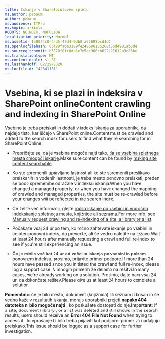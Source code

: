 ```yaml
---
title: Iskanje v SharePointovem spletu
ms.author: pebaum
author: pebaum
ms.audience: ITPro
ms.topic: article
ROBOTS: NOINDEX, NOFOLLOW
localization_priority: Normal
ms.assetid: fe00f4c0-44d5-49d4-9db0-a62698bcd1d1
ms.openlocfilehash: 85f29fabe3189fe248696155208b56d4901ab6de
ms.sourcegitcommit: b5370f0fc8da1e7e5ac960cb622a21612a9c86be
ms.translationtype: MT
ms.contentlocale: sl-SI
ms.lasthandoff: 02/29/2020
ms.locfileid: "42341130"
---
```

# <a name="content-crawling-and-indexing-in-sharepoint-online"></a><span data-ttu-id="0387e-102">Vsebina, ki se plazi in indeksira v SharePoint online</span><span class="sxs-lookup"><span data-stu-id="0387e-102">Content crawling and indexing in SharePoint Online</span></span>

<span data-ttu-id="0387e-103">Vsebino je treba preiskati in dodati v indeks iskanja za uporabnike, da najdejo tisto, kar iščejo v SharePoint online.</span><span class="sxs-lookup"><span data-stu-id="0387e-103">Content must be crawled and added to the search index for users to find what they're searching for in SharePoint Online.</span></span>

- <span data-ttu-id="0387e-104">Prepričajte se, da je vsebina mogoče najti tako, [da se vsebina spletnega mesta omogoči iskanje](https://docs.microsoft.com/sharepoint/make-site-content-searchable).</span><span class="sxs-lookup"><span data-stu-id="0387e-104">Make sure content can be found by [making site content searchable](https://docs.microsoft.com/sharepoint/make-site-content-searchable).</span></span>

- <span data-ttu-id="0387e-105">Ko ste spremenili upravljano lastnost ali ko ste spremenili preslikavo preiskanih in vodenih lastnosti, je treba mesto ponovno preiskati, preden se bodo spremembe odražale v indeksu iskanja.</span><span class="sxs-lookup"><span data-stu-id="0387e-105">When you have changed a managed property, or when you have changed the mapping of crawled and managed properties, the site must be re-crawled before your changes will be reflected in the search index.</span></span>

- <span data-ttu-id="0387e-106">Če želite več informacij, glejte [ročno iskanje po vsebini in vnovično indeksiranje spletnega mesta, knjižnice ali seznama](https://docs.microsoft.com/sharepoint/crawl-site-content).</span><span class="sxs-lookup"><span data-stu-id="0387e-106">For more info, see [Manually request crawling and re-indexing of a site, a library or a list](https://docs.microsoft.com/sharepoint/crawl-site-content).</span></span>

- <span data-ttu-id="0387e-107">Počakajte vsaj 24 ur po tem, ko ročno zahtevate iskanje po vsebini in celoten ponovni indeks, da preverite, ali še vedno naletite na težavo.</span><span class="sxs-lookup"><span data-stu-id="0387e-107">Wait at least 24 hours after manually requesting a crawl and full re-index to see if you're still experiencing an issue.</span></span>

- <span data-ttu-id="0387e-108">Če je minilo več kot 24 ur od začetka iskanja po vsebini in polnem ponovnem indeksu, prosimo, prijavite primer podpore.</span><span class="sxs-lookup"><span data-stu-id="0387e-108">If more than 24 hours have passed since you initiated the crawl and full re-index, please log a support case.</span></span> <span data-ttu-id="0387e-109">V mnogih primerih že delamo na rešitvi.</span><span class="sxs-lookup"><span data-stu-id="0387e-109">In many cases, we're already working on a solution.</span></span> <span data-ttu-id="0387e-110">Prosimo, dajte nam vsaj 24 ur, da dokončate rešitev.</span><span class="sxs-lookup"><span data-stu-id="0387e-110">Please give us at least 24 hours to complete a solution.</span></span>

<span data-ttu-id="0387e-111">**Pomembno**: če je bilo mesto, dokument (knjižnica) ali seznam izbrisan in še vedno kaže v rezultatih iskanja, morajo uporabniki prejeti **napako 404 datoteka ni bilo mogoče najti** , ko poskušate dostopati do nje.</span><span class="sxs-lookup"><span data-stu-id="0387e-111">**Important**: If a site, document (library), or a list was deleted and still shows in the search results, users should receive an **Error 404 File Not Found** when trying to access it.</span></span> <span data-ttu-id="0387e-112">To vprašanje bi bilo treba prijaviti kot podporni primer za nadaljnjo preiskavo.</span><span class="sxs-lookup"><span data-stu-id="0387e-112">This issue should be logged as a support case for further investigation.</span></span>



